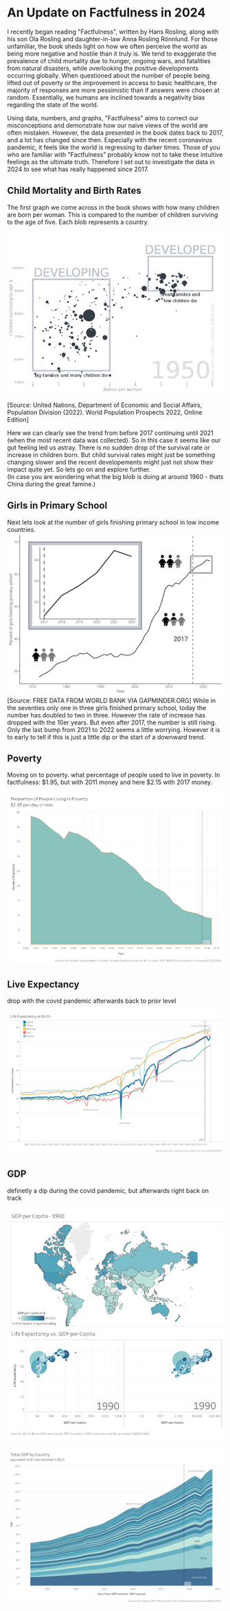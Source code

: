 # An Update on Factfulness in 2024

I recently began reading "Factfulness", written by Hans Rosling, along with his son Ola Rosling and daughter-in-law Anna Rosling Rönnlund. For those unfamiliar, the book sheds light on how we often perceive the world as being more negative and hostile than it truly is. We tend to exaggerate the prevalence of child mortality due to hunger, ongoing wars, and fatalities from natural disasters, while overlooking the positive developments occurring globally. When questioned about the number of people being lifted out of poverty or the improvement in access to basic healthcare, the majority of responses are more pessimistic than if answers were chosen at random. Essentially, we humans are inclined towards a negativity bias regarding the state of the world.

Using data, numbers, and graphs, "Factfulness" aims to correct our misconceptions and demonstrate how our naive views of the world are often mistaken. However, the data presented in the book dates back to 2017, and a lot has changed since then. Especially with the recent coronavirus pandemic, it feels like the world is regressing to darker times. 
Those of you who are familiar with "Factfulness" probably know not to take these intuitive feelings as the ultimate truth. Therefore I set out to investigate the data in 2024 to see what has really happened since 2017.

## Child Mortality and Birth Rates 

The first graph we come across in the book shows with how many children are born per woman. This is compared to the number of children surviving to the age of five. Each blob represents a country. 

![Child_mortality_by_years](child_mortality/child_mortality_by_years.gif)

[Source: United Nations, Department of Economic and Social Affairs, Population Division (2022). World Population Prospects 2022, Online Edition]

Here we can clearly see the trend from before 2017 continuing until 2021 (when the most recent data was collected).
So in this case it seems like our gut feeling led us astray. There is no sudden drop of the survival rate or increase in children born. But child survival rates might just be something changing slower and the recent developements might just not show their impact quite yet. So lets go on and explore further.  
(In case you are wondering what the big blob is doing at around 1960 - thats China during the great famine.) 


## Girls in Primary School 

Next lets look at the number of girls finishing primary school in low income countries. 
![percent_of_girls_finishing_primary_school_combined](low_income_primary_school_girls/percent_of_girls_finishing_primary_school_combined.jpg)
[Source: FREE DATA FROM WORLD BANK VIA GAPMINDER.ORG]
While in the seventies only one in three girls finished primary school, today the number has doubled to two in three. However the rate of increase has dropped with the 10er years. But even after 2017, the number is still rising. Only the last bump from 2021 to 2022 seems a little worrying. However it is to early to tell if this is just a little dip or the start of a downward trend.  



## Poverty 


Moving on to poverty. what percentage of people used to live in poverty. In factfulness: $1.95, but with 2011 money and here $2.15 with 2017 money. 

![poverty headcount](poverty/percent_of_people_living_in_poverty.png)


## Live Expectancy 

drop with the covid pandemic afterwards back to prior level

![live expectancy at birth](live_expectancy/live_expectancy.png)



## GDP

definetly a dip during the covid pandemic, but afterwards right back on track

![gdp vs live expectancy](GDP/images/GDP_per_capita_dashboard_1990-2021.gif)


![gdp by country](GDP/images/GDP_by_country.png)





